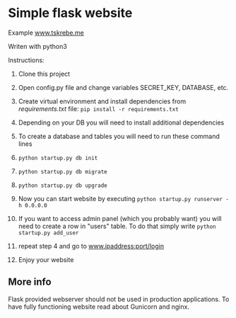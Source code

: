 #  Simple flask website

Example www.tskrebe.me

Writen with python3

Instructions:

1. Clone this project
2. Open config.py file and change variables SECRET_KEY, DATABASE, etc. 
2. Create virtual environment and install dependencies from *requirements.txt* file: `pip install -r requirements.txt`
  1. Depending on your DB you will need to install additional dependencies 
3. To create a database and tables you will need to run these command lines
  1. `python startup.py db init`
  2. `python startup.py db migrate`
  3. `python startup.py db upgrade`

4. Now you can start website by executing `python startup.py runserver -h 0.0.0.0`
5. If you want to access admin panel (which you probably want) you will need to create a row in "users" table. To do that simply write `python startup.py add_user`
8. repeat step 4 and go to www.ipaddress:port/login
9. Enjoy your website


## More info

Flask provided webserver should not be used in production applications. To have fully functioning website read about Gunicorn and nginx.


